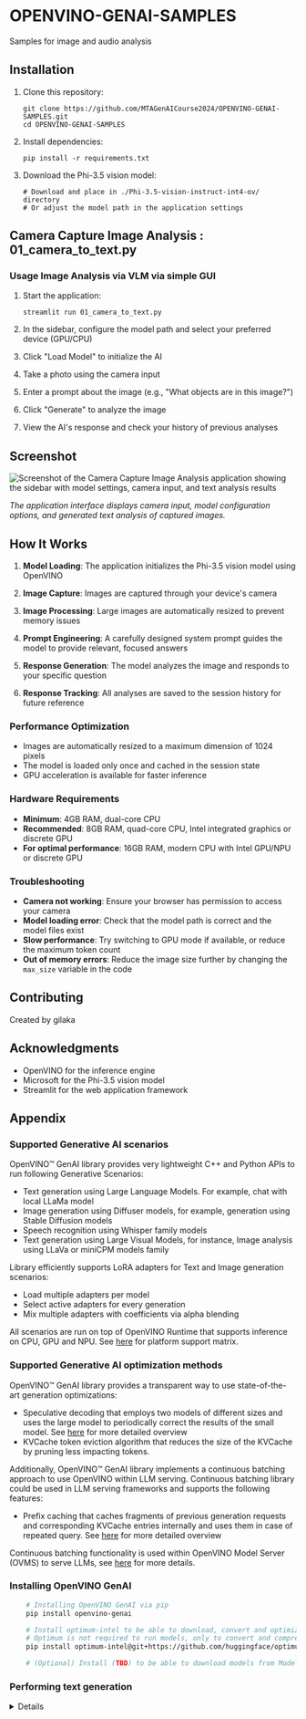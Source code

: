 # OPENVINO-GENAI-SAMPLES
Samples for image and audio analysis 



## Installation

1. Clone this repository:
   ```
   git clone https://github.com/MTAGenAICourse2024/OPENVINO-GENAI-SAMPLES.git
   cd OPENVINO-GENAI-SAMPLES
   ```

2. Install dependencies:
   ```
   pip install -r requirements.txt
   ```

3. Download the Phi-3.5 vision model:
   ```
   # Download and place in ./Phi-3.5-vision-instruct-int4-ov/ directory
   # Or adjust the model path in the application settings
   ```



## Camera Capture Image Analysis  : 01_camera_to_text.py 
### Usage  Image Analysis via VLM  via simple GUI 

1. Start the application:
   ```
   streamlit run 01_camera_to_text.py
   ```

2. In the sidebar, configure the model path and select your preferred device (GPU/CPU)

3. Click "Load Model" to initialize the AI

4. Take a photo using the camera input

5. Enter a prompt about the image (e.g., "What objects are in this image?")

6. Click "Generate" to analyze the image

7. View the AI's response and check your history of previous analyses
## Screenshot

![Screenshot of the Camera Capture Image Analysis application showing the sidebar with model settings, camera input, and text analysis results](./images/camera_to_text.png)

*The application interface displays camera input, model configuration options, and generated text analysis of captured images.*

## How It Works

1. **Model Loading**: The application initializes the Phi-3.5 vision model using OpenVINO
 
2. **Image Capture**: Images are captured through your device's camera

3. **Image Processing**: Large images are automatically resized to prevent memory issues

4. **Prompt Engineering**: A carefully designed system prompt guides the model to provide relevant, focused answers

5. **Response Generation**: The model analyzes the image and responds to your specific question

6. **Response Tracking**: All analyses are saved to the session history for future reference

### Performance Optimization

- Images are automatically resized to a maximum dimension of 1024 pixels
- The model is loaded only once and cached in the session state
- GPU acceleration is available for faster inference

### Hardware Requirements

- **Minimum**: 4GB RAM, dual-core CPU
- **Recommended**: 8GB RAM, quad-core CPU, Intel integrated graphics or discrete GPU
- **For optimal performance**: 16GB RAM, modern CPU with Intel GPU/NPU or discrete GPU

### Troubleshooting

- **Camera not working**: Ensure your browser has permission to access your camera
- **Model loading error**: Check that the model path is correct and the model files exist
- **Slow performance**: Try switching to GPU mode if available, or reduce the maximum token count
- **Out of memory errors**: Reduce the image size further by changing the `max_size` variable in the code




## Contributing

Created by gilaka



## Acknowledgments

- OpenVINO for the inference engine
- Microsoft for the Phi-3.5 vision model
- Streamlit for the web application framework


## Appendix 


### Supported Generative AI scenarios

OpenVINO™ GenAI library provides very lightweight C++ and Python APIs to run following Generative Scenarios:
 - Text generation using Large Language Models. For example, chat with local LLaMa model
 - Image generation using Diffuser models, for example, generation using Stable Diffusion models
 - Speech recognition using Whisper family models
 - Text generation using Large Visual Models, for instance, Image analysis using LLaVa or miniCPM models family

Library efficiently supports LoRA adapters for Text and Image generation scenarios:
- Load multiple adapters per model
- Select active adapters for every generation
- Mix multiple adapters with coefficients via alpha blending

All scenarios are run on top of OpenVINO Runtime that supports inference on CPU, GPU and NPU. See [here](https://docs.openvino.ai/2024/about-openvino/release-notes-openvino/system-requirements.html) for platform support matrix.

### Supported Generative AI optimization methods

OpenVINO™ GenAI library provides a transparent way to use state-of-the-art generation optimizations:
- Speculative decoding that employs two models of different sizes and uses the large model to periodically correct the results of the small model. See [here](https://pytorch.org/blog/hitchhikers-guide-speculative-decoding/) for more detailed overview
- KVCache token eviction algorithm that reduces the size of the KVCache by pruning less impacting tokens.

Additionally, OpenVINO™ GenAI library implements a continuous batching approach to use OpenVINO within LLM serving. Continuous batching library could be used in LLM serving frameworks and supports the following features:
- Prefix caching that caches fragments of previous generation requests and corresponding KVCache entries internally and uses them in case of repeated query. See [here](https://google.com) for more detailed overview

Continuous batching functionality is used within OpenVINO Model Server (OVMS) to serve LLMs, see [here](https://docs.openvino.ai/2024/ovms_docs_llm_reference.html) for more details.

### Installing OpenVINO GenAI

```sh
    # Installing OpenVINO GenAI via pip
    pip install openvino-genai

    # Install optimum-intel to be able to download, convert and optimize LLMs from Hugging Face
    # Optimum is not required to run models, only to convert and compress
    pip install optimum-intel@git+https://github.com/huggingface/optimum-intel.git

    # (Optional) Install (TBD) to be able to download models from Model Scope
```

### Performing text generation 
<details>

For more examples check out our [LLM Inference Guide](https://docs.openvino.ai/2024/learn-openvino/llm_inference_guide.html)

### Converting and compressing text generation model from Hugging Face library

```sh
#(Basic) download and convert to OpenVINO TinyLlama-Chat-v1.0 model
optimum-cli export openvino --model "TinyLlama/TinyLlama-1.1B-Chat-v1.0" --weight-format fp16 --trust-remote-code "TinyLlama-1.1B-Chat-v1.0"

#(Recommended) download, convert to OpenVINO and compress to int4 TinyLlama-Chat-v1.0 model
optimum-cli export openvino --model "TinyLlama/TinyLlama-1.1B-Chat-v1.0" --weight-format int4 --trust-remote-code "TinyLlama-1.1B-Chat-v1.0"
```

#### Run generation using LLMPipeline API in Python

```python
import openvino_genai as ov_genai
#Will run model on CPU, GPU or NPU are possible options
pipe = ov_genai.LLMPipeline("./TinyLlama-1.1B-Chat-v1.0/", "CPU")
print(pipe.generate("The Sun is yellow because", max_new_tokens=100))
```

####  Run generation using LLMPipeline in C++

Code below requires installation of C++ compatible package (see [here](https://docs.openvino.ai/2024/get-started/install-openvino/install-openvino-genai.html#archive-installation) for more details)

```cpp
#include "openvino/genai/llm_pipeline.hpp"
#include <iostream>

int main(int argc, char* argv[]) {
    std::string models_path = argv[1];
    ov::genai::LLMPipeline pipe(models_path, "CPU");
    std::cout << pipe.generate("The Sun is yellow because", ov::genai::max_new_tokens(100)) << '\n';
}
```




---